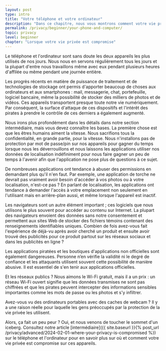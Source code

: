 ```yaml
---
layout: post
type: intro
title: "Votre téléphone et votre ordinateur"
description: "Dans ce chapitre, nous vous montrons comment votre vie privée en ligne est compromise sur votre téléphone aussi bien que sur votre ordinateur."
permalink: /privacy/beginner/your-phone-and-computer/
topic: privacy
level: beginner
chapter: "Lorsque votre vie privée est compromise"
---
```


Le téléphone et l'ordinateur sont sans doute les deux appareils les plus utilisés de nos jours. Nous nous en servons régulièrement tous les jours et la plupart d'entre nous travaillons même avec eux pendant plusieurs heures d'affilée ou même pendant une journée entière.

Les progrès récents en matière de puissance de traitement et de technologies de stockage ont permis d'apporter beaucoup de choses aux ordinateurs et aux smartphones : mail, messagerie, chat, portefeuille, logiciel bancaire, même la possibilité de stocker des milliers de photos et de vidéos. Ces appareils transportent presque toute notre vie numériquement. Par conséquent, la surface d'attaque de ces dispositifs et l'intérêt des pirates à prendre le contrôle de ces derniers a également augmenté.

Nous irons plus profondément dans les détails dans notre section intermédiaire, mais vous devez connaître les bases. La première chose est que les êtres humains aiment la vitesse. Nous sacrifions tous la confidentialité, en grande partie, pour la vitesse. Nous n'installons pas de protection par mot de passe/pin sur nos appareils pour gagner du temps lorsque nous les déverrouillons et nous laissons les applications utiliser nos données de localisation indéfiniment pour nous faire gagner un peu de temps à l'avenir afin que l'application ne pose plus de questions à ce sujet.

De nombreuses applications ont tendance à abuser des permissions en demandant plus qu'il n'en faut. Par exemple, une application de torche ne devrait pas vraiment avoir besoin d'accéder à vos photos ou à votre localisation, n'est-ce pas ? En parlant de localisation, les applications ont tendance à demander l'accès à votre emplacement non seulement en l'utilisant mais en arrière-plan aussi, et même lorsque l'appareil est inactif.

Les navigateurs sont un autre élément important ; ces logiciels que nous utilisons le plus souvent pour accéder au contenu sur Internet. La plupart des navigateurs envoient des données sans notre consentement et permettent aux sites Web de stocker des fichiers témoins contenant des renseignements identifiables uniques. Combien de fois avez-vous fait l'expérience de déjà-vu après avoir cherché un produit et ensuite avoir trouvé des publicités pour ce produit partout sur les réseaux sociaux et dans les publicités en ligne ?

Les applications piratées et les boutiques d'applications non officielles sont également dangereuses. Personne n’en vérifie la validité ni le degré de confiance et les attaquants utilisent souvent cette possibilité de manière abusive. Il est essentiel de s'en tenir aux applications officielles.

Et les réseaux publics ? Nous aimons le Wi-Fi gratuit, mais il a un prix : un réseau Wi-Fi ouvert signifie que les données transmises ne sont pas chiffrées et que les pirates peuvent intercepter des informations sensibles importantes comme les mots de passe ou les photos et s'y infiltrer.

Avez-vous vu des ordinateurs portables avec des caches de webcam ? Il y a une raison réelle pour laquelle les gens préoccupés par la protection de la vie privée les utilisent.

Alors, ça fait un peu peur ? Oui, et nous venons de toucher le sommet d'un iceberg. Consultez notre article [intermédiaire]({{ site.baseurl }}{% post_url /privacy/advanced/2024-02-01-where-your-privacy-is-compromised %}) sur le téléphone et l'ordinateur pour en savoir plus sur où et comment votre vie privée est compromise sur ces appareils.
